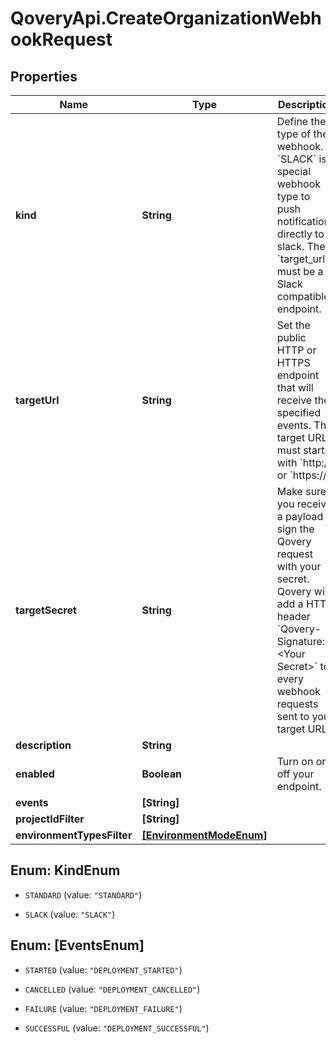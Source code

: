 # QoveryApi.CreateOrganizationWebhookRequest

## Properties

Name | Type | Description | Notes
------------ | ------------- | ------------- | -------------
**kind** | **String** | Define the type of the webhook. &#x60;SLACK&#x60; is a special webhook type to push notifications directly to slack. The &#x60;target_url&#x60; must be a Slack compatible endpoint. | 
**targetUrl** | **String** | Set the public HTTP or HTTPS endpoint that will receive the specified events. The target URL must starts with &#x60;http://&#x60; or &#x60;https://&#x60;  | 
**targetSecret** | **String** | Make sure you receive a payload to sign the Qovery request with your secret. Qovery will add a HTTP header &#x60;Qovery-Signature: &lt;Your Secret&gt;&#x60; to every webhook requests sent to your target URL.  | [optional] 
**description** | **String** |  | [optional] 
**enabled** | **Boolean** | Turn on or off your endpoint. | [optional] 
**events** | **[String]** |  | 
**projectIdFilter** | **[String]** |  | [optional] 
**environmentTypesFilter** | [**[EnvironmentModeEnum]**](EnvironmentModeEnum.md) |  | [optional] 



## Enum: KindEnum


* `STANDARD` (value: `"STANDARD"`)

* `SLACK` (value: `"SLACK"`)





## Enum: [EventsEnum]


* `STARTED` (value: `"DEPLOYMENT_STARTED"`)

* `CANCELLED` (value: `"DEPLOYMENT_CANCELLED"`)

* `FAILURE` (value: `"DEPLOYMENT_FAILURE"`)

* `SUCCESSFUL` (value: `"DEPLOYMENT_SUCCESSFUL"`)




